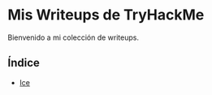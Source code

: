 # Mis Writeups de TryHackMe  

Bienvenido a mi colección de writeups.  

## Índice  

+ [Ice](/Ice/IceWriteUp.html)

